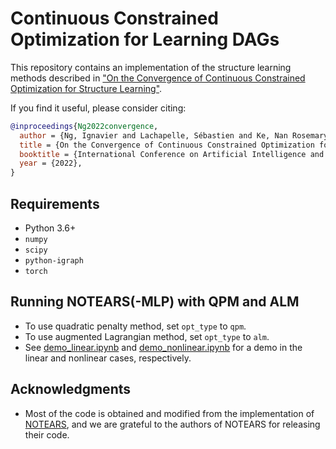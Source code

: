 # Continuous Constrained Optimization for Learning DAGs

This repository contains an implementation of the structure learning methods described in ["On the Convergence of Continuous Constrained Optimization for Structure Learning"](https://arxiv.org/abs/2011.11150). 

If you find it useful, please consider citing:
```bibtex
@inproceedings{Ng2022convergence,
  author = {Ng, Ignavier and Lachapelle, Sébastien and Ke, Nan Rosemary and Lacoste-Julien, Simon and Zhang, Kun},
  title = {On the Convergence of Continuous Constrained Optimization for Structure Learning},
  booktitle = {International Conference on Artificial Intelligence and Statistics},
  year = {2022},
}
```

## Requirements

- Python 3.6+
- `numpy`
- `scipy`
- `python-igraph`
- `torch`

## Running NOTEARS(-MLP) with QPM and ALM
- To use quadratic penalty method, set `opt_type` to `qpm`.
- To use augmented Lagrangian method, set `opt_type` to `alm`.
- See [demo_linear.ipynb](https://github.com/ignavierng/notears-convergence/blob/master/demo_linear.ipynb) and [demo_nonlinear.ipynb](https://github.com/ignavierng/notears-convergence/blob/master/demo_nonlinear.ipynb) for a demo in the linear and nonlinear cases, respectively.


## Acknowledgments
- Most of the code is obtained and modified from the implementation of [NOTEARS](https://github.com/xunzheng/notears), and we are grateful to the authors of NOTEARS for releasing their code.